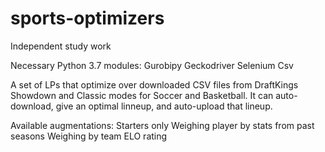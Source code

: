 # sports-optimizers
Independent study work

Necessary Python 3.7 modules:
Gurobipy
Geckodriver
Selenium
Csv

A set of LPs that optimize over downloaded CSV files from DraftKings Showdown and Classic modes for Soccer and Basketball. It can auto-download, give an optimal linneup, and auto-upload that lineup.

Available augmentations:
Starters only
Weighing player by stats from past seasons
Weighing by team ELO rating
